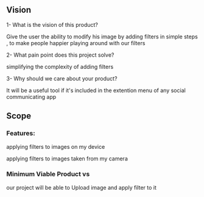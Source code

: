 ## Vision

1- What is the vision of this product?

Give the user the ability to modify his image by adding filters in simple steps , 
to make people happier playing around with our filters 

2- What pain point does this project solve?

simplifying the complexity of adding filters

3- Why should we care about your product?

It will be a useful tool if it's included in the extention menu of any social communicating app

## Scope 

### Features:

applying filters to images on my device

applying filters to images taken from my camera

### Minimum Viable Product vs

our project will be able to Upload image and apply filter to it




